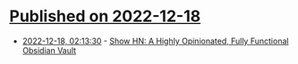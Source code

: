 # [Published on 2022-12-18](index.md)

* [2022-12-18, 02:13:30](https://news.ycombinator.com/item?id=34034414) - [Show HN: A Highly Opinionated, Fully Functional Obsidian Vault](https://github.com/bramses/bramses-highly-opinionated-vault-2023)
